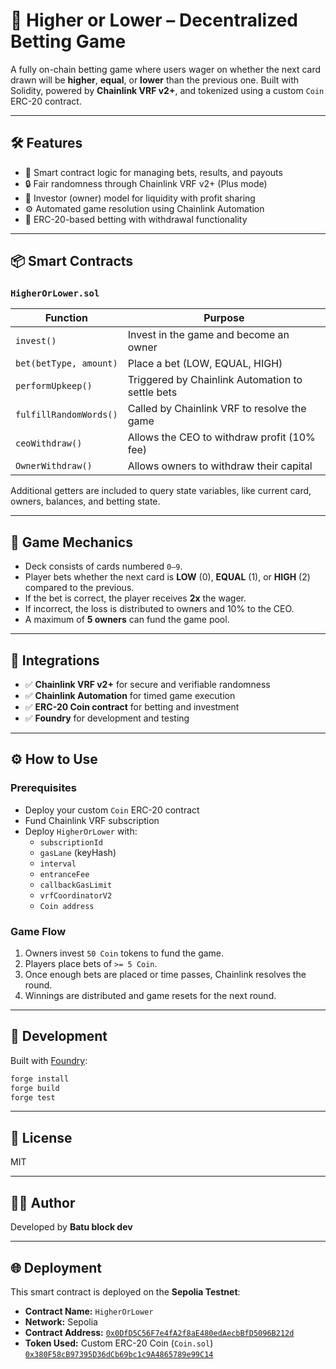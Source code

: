 
# 🎰 Higher or Lower – Decentralized Betting Game

A fully on-chain betting game where users wager on whether the next card drawn will be **higher**, **equal**, or **lower** than the previous one. Built with Solidity, powered by **Chainlink VRF v2+**, and tokenized using a custom `Coin` ERC-20 contract.

---

## 🛠️ Features

- 🧠 Smart contract logic for managing bets, results, and payouts
- 🔒 Fair randomness through Chainlink VRF v2+ (Plus mode)
- 👥 Investor (owner) model for liquidity with profit sharing
- ⚙️ Automated game resolution using Chainlink Automation
- 💸 ERC-20-based betting with withdrawal functionality

---

## 📦 Smart Contracts

### `HigherOrLower.sol`

| Function | Purpose |
|---------|---------|
| `invest()` | Invest in the game and become an owner |
| `bet(betType, amount)` | Place a bet (LOW, EQUAL, HIGH) |
| `performUpkeep()` | Triggered by Chainlink Automation to settle bets |
| `fulfillRandomWords()` | Called by Chainlink VRF to resolve the game |
| `ceoWithdraw()` | Allows the CEO to withdraw profit (10% fee) |
| `OwnerWithdraw()` | Allows owners to withdraw their capital |

Additional getters are included to query state variables, like current card, owners, balances, and betting state.

---

## 🎲 Game Mechanics

- Deck consists of cards numbered `0–9`.
- Player bets whether the next card is **LOW** (0), **EQUAL** (1), or **HIGH** (2) compared to the previous.
- If the bet is correct, the player receives **2x** the wager.
- If incorrect, the loss is distributed to owners and 10% to the CEO.
- A maximum of **5 owners** can fund the game pool.

---

## 🔗 Integrations

- ✅ **Chainlink VRF v2+** for secure and verifiable randomness
- ✅ **Chainlink Automation** for timed game execution
- ✅ **ERC-20 Coin contract** for betting and investment
- ✅ **Foundry** for development and testing

---

## ⚙️ How to Use

### Prerequisites

- Deploy your custom `Coin` ERC-20 contract
- Fund Chainlink VRF subscription
- Deploy `HigherOrLower` with:
  - `subscriptionId`
  - `gasLane` (keyHash)
  - `interval`
  - `entranceFee`
  - `callbackGasLimit`
  - `vrfCoordinatorV2`
  - `Coin address`

### Game Flow

1. Owners invest `50 Coin` tokens to fund the game.
2. Players place bets of `>= 5 Coin`.
3. Once enough bets are placed or time passes, Chainlink resolves the round.
4. Winnings are distributed and game resets for the next round.

---

## 🧪 Development

Built with [Foundry](https://book.getfoundry.sh/):

```bash
forge install
forge build
forge test
```

---

## 📄 License

MIT

---

## 👨‍💻 Author

Developed by **Batu block dev**

---

## 🌐 Deployment

This smart contract is deployed on the **Sepolia Testnet**:

- **Contract Name:** `HigherOrLower`
- **Network:** Sepolia
- **Contract Address:** [`0x0DfD5C56F7e4fA2f8aE480edAecbBfD5096B212d`](https://sepolia.etherscan.io/address/0x0DfD5C56F7e4fA2f8aE480edAecbBfD5096B212d)
- **Token Used:** Custom ERC-20 Coin (`Coin.sol`)  
  [`0x380F58cB97395D36dCb69bc1c9A4865789e99C14`](https://sepolia.etherscan.io/address/0x380F58cB97395D36dCb69bc1c9A4865789e99C14)
